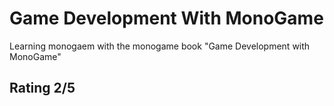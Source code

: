 # Game Development With MonoGame

Learning  monogaem with the monogame book "Game Development with MonoGame"


## Rating 2/5
